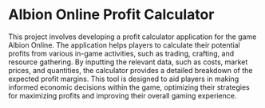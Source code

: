 # Albion Online Profit Calculator

This project involves developing a profit calculator application for the game Albion Online. The application helps players to calculate their potential profits from various in-game activities, such as trading, crafting, and resource gathering. By inputting the relevant data, such as costs, market prices, and quantities, the calculator provides a detailed breakdown of the expected profit margins. This tool is designed to aid players in making informed economic decisions within the game, optimizing their strategies for maximizing profits and improving their overall gaming experience.
